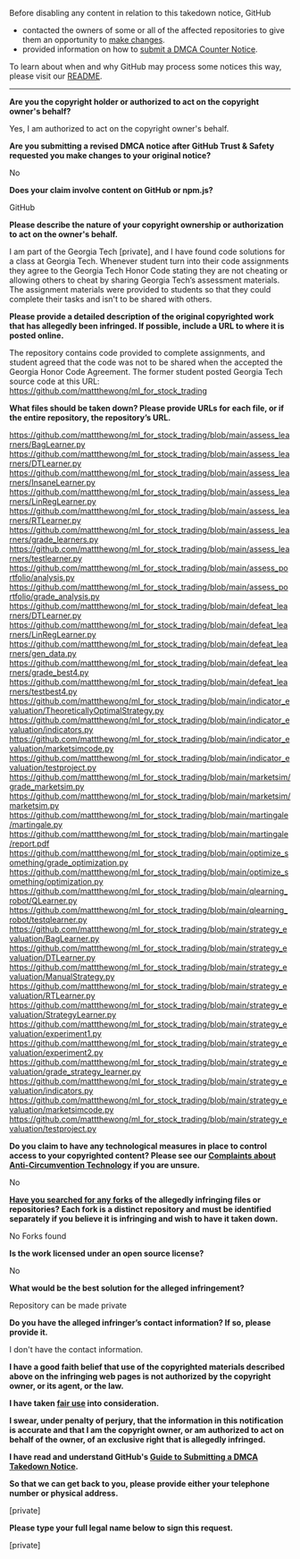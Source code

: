 Before disabling any content in relation to this takedown notice, GitHub
- contacted the owners of some or all of the affected repositories to give them an opportunity to [make changes](https://docs.github.com/en/github/site-policy/dmca-takedown-policy#a-how-does-this-actually-work).
- provided information on how to [submit a DMCA Counter Notice](https://docs.github.com/en/articles/guide-to-submitting-a-dmca-counter-notice).

To learn about when and why GitHub may process some notices this way, please visit our [README](https://github.com/github/dmca/blob/master/README.md#anatomy-of-a-takedown-notice).

---

**Are you the copyright holder or authorized to act on the copyright owner's behalf?**

Yes, I am authorized to act on the copyright owner's behalf.

**Are you submitting a revised DMCA notice after GitHub Trust & Safety requested you make changes to your original notice?**

No

**Does your claim involve content on GitHub or npm.js?**

GitHub

**Please describe the nature of your copyright ownership or authorization to act on the owner's behalf.**

I am part of the Georgia Tech [private], and I have found code solutions for a class at Georgia Tech. Whenever student turn into their code assignments they agree to the Georgia Tech Honor Code stating they are not cheating or allowing others to cheat by sharing Georgia Tech’s assessment materials. The assignment materials were provided to students so that they could complete their tasks and isn't to be shared with others.

**Please provide a detailed description of the original copyrighted work that has allegedly been infringed. If possible, include a URL to where it is posted online.**

The repository contains code provided to complete assignments, and student agreed that the code was not to be shared when the accepted the Georgia Honor Code Agreement. The former student posted Georgia Tech source code at this URL: https://github.com/mattthewong/ml_for_stock_trading

**What files should be taken down? Please provide URLs for each file, or if the entire repository, the repository’s URL.**

https://github.com/mattthewong/ml_for_stock_trading/blob/main/assess_learners/BagLearner.py  
https://github.com/mattthewong/ml_for_stock_trading/blob/main/assess_learners/DTLearner.py  
https://github.com/mattthewong/ml_for_stock_trading/blob/main/assess_learners/InsaneLearner.py  
https://github.com/mattthewong/ml_for_stock_trading/blob/main/assess_learners/LinRegLearner.py  
https://github.com/mattthewong/ml_for_stock_trading/blob/main/assess_learners/RTLearner.py  
https://github.com/mattthewong/ml_for_stock_trading/blob/main/assess_learners/grade_learners.py  
https://github.com/mattthewong/ml_for_stock_trading/blob/main/assess_learners/testlearner.py  
https://github.com/mattthewong/ml_for_stock_trading/blob/main/assess_portfolio/analysis.py  
https://github.com/mattthewong/ml_for_stock_trading/blob/main/assess_portfolio/grade_analysis.py  
https://github.com/mattthewong/ml_for_stock_trading/blob/main/defeat_learners/DTLearner.py  
https://github.com/mattthewong/ml_for_stock_trading/blob/main/defeat_learners/LinRegLearner.py  
https://github.com/mattthewong/ml_for_stock_trading/blob/main/defeat_learners/gen_data.py  
https://github.com/mattthewong/ml_for_stock_trading/blob/main/defeat_learners/grade_best4.py  
https://github.com/mattthewong/ml_for_stock_trading/blob/main/defeat_learners/testbest4.py  
https://github.com/mattthewong/ml_for_stock_trading/blob/main/indicator_evaluation/TheoreticallyOptimalStrategy.py  
https://github.com/mattthewong/ml_for_stock_trading/blob/main/indicator_evaluation/indicators.py  
https://github.com/mattthewong/ml_for_stock_trading/blob/main/indicator_evaluation/marketsimcode.py  
https://github.com/mattthewong/ml_for_stock_trading/blob/main/indicator_evaluation/testproject.py  
https://github.com/mattthewong/ml_for_stock_trading/blob/main/marketsim/grade_marketsim.py  
https://github.com/mattthewong/ml_for_stock_trading/blob/main/marketsim/marketsim.py  
https://github.com/mattthewong/ml_for_stock_trading/blob/main/martingale/martingale.py  
https://github.com/mattthewong/ml_for_stock_trading/blob/main/martingale/report.pdf  
https://github.com/mattthewong/ml_for_stock_trading/blob/main/optimize_something/grade_optimization.py  
https://github.com/mattthewong/ml_for_stock_trading/blob/main/optimize_something/optimization.py  
https://github.com/mattthewong/ml_for_stock_trading/blob/main/qlearning_robot/QLearner.py  
https://github.com/mattthewong/ml_for_stock_trading/blob/main/qlearning_robot/testqlearner.py  
https://github.com/mattthewong/ml_for_stock_trading/blob/main/strategy_evaluation/BagLearner.py  
https://github.com/mattthewong/ml_for_stock_trading/blob/main/strategy_evaluation/DTLearner.py  
https://github.com/mattthewong/ml_for_stock_trading/blob/main/strategy_evaluation/ManualStrategy.py  
https://github.com/mattthewong/ml_for_stock_trading/blob/main/strategy_evaluation/RTLearner.py  
https://github.com/mattthewong/ml_for_stock_trading/blob/main/strategy_evaluation/StrategyLearner.py  
https://github.com/mattthewong/ml_for_stock_trading/blob/main/strategy_evaluation/experiment1.py  
https://github.com/mattthewong/ml_for_stock_trading/blob/main/strategy_evaluation/experiment2.py  
https://github.com/mattthewong/ml_for_stock_trading/blob/main/strategy_evaluation/grade_strategy_learner.py  
https://github.com/mattthewong/ml_for_stock_trading/blob/main/strategy_evaluation/indicators.py  
https://github.com/mattthewong/ml_for_stock_trading/blob/main/strategy_evaluation/marketsimcode.py  
https://github.com/mattthewong/ml_for_stock_trading/blob/main/strategy_evaluation/testproject.py  

**Do you claim to have any technological measures in place to control access to your copyrighted content? Please see our <a href="https://docs.github.com/articles/guide-to-submitting-a-dmca-takedown-notice#complaints-about-anti-circumvention-technology">Complaints about Anti-Circumvention Technology</a> if you are unsure.**

No

**<a href="https://docs.github.com/articles/dmca-takedown-policy#b-what-about-forks-or-whats-a-fork">Have you searched for any forks</a> of the allegedly infringing files or repositories? Each fork is a distinct repository and must be identified separately if you believe it is infringing and wish to have it taken down.**

No Forks found

**Is the work licensed under an open source license?**

No

**What would be the best solution for the alleged infringement?**

Repository can be made private

**Do you have the alleged infringer’s contact information? If so, please provide it.**

I don't have the contact information.

**I have a good faith belief that use of the copyrighted materials described above on the infringing web pages is not authorized by the copyright owner, or its agent, or the law.**

**I have taken <a href="https://www.lumendatabase.org/topics/22">fair use</a> into consideration.**

**I swear, under penalty of perjury, that the information in this notification is accurate and that I am the copyright owner, or am authorized to act on behalf of the owner, of an exclusive right that is allegedly infringed.**

**I have read and understand GitHub's <a href="https://docs.github.com/articles/guide-to-submitting-a-dmca-takedown-notice/">Guide to Submitting a DMCA Takedown Notice</a>.**

**So that we can get back to you, please provide either your telephone number or physical address.**

[private]

**Please type your full legal name below to sign this request.**

[private]
